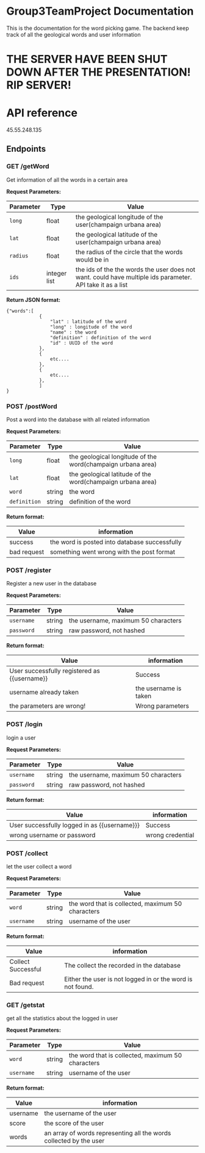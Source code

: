 # Group3TeamProject Documentation  

This is the documentation for the word picking game. The backend keep track of all the geological words and user information


# THE SERVER HAVE BEEN SHUT DOWN AFTER THE PRESENTATION! RIP SERVER!
# API reference  

45.55.248.135


## Endpoints  

### GET /getWord

Get information of all the words in a certain area  

**Request Parameters:**  

Parameter| Type | Value
--- | --- | ---
`long`| float | the geological longitude of the user(champaign urbana area)
`lat`| float | the geological latitude of the user(champaign urbana area)
`radius`| float | the radius of the circle that the words would be in
`ids`| integer list | the ids of the the words the user does not want. could have multiple ids parameter. API take it as a list  

**Return JSON format:**  

    {"words":[  
                {  
                    "lat" : latitude of the word  
                    "long" : longitude of the word  
                    "name" : the word  
                    "definition" : definition of the word  
                    "id" : UUID of the word  
                },  
                {  
                    etc....  
                },
                {
                    etc....
                },
                ]
    }  

### POST /postWord  
Post a word into the database with all related information  

**Request Parameters:**  

Parameter| Type | Value
--- | --- | ---
`long`| float | the geological longitude of the word(champaign urbana area)
`lat`| float | the geological latitude of the word(champaign urbana area)
`word`| string | the word
`definition`| string | definition of the word  

**Return format:**  

Value | information
--- | ---
success | the word is posted into database successfully
bad request | something went wrong with the post format  



### POST /register  
Register a new user in the database

**Request Parameters:**  

Parameter| Type | Value
--- | --- | ---
`username`| string | the username, maximum 50 characters
`password`| string | raw password, not hashed  

**Return format:**  

Value | information
--- | ---
User successfully registered as {{username}} | Success 
username already taken | the username is taken
the parameters are wrong! | Wrong parameters  



### POST /login  
login a user

**Request Parameters:**  

Parameter| Type | Value
--- | --- | ---
`username`| string | the username, maximum 50 characters
`password`| string | raw password, not hashed  

**Return format:**  

Value | information
--- | ---
User successfully logged in as {{username}}} | Success 
wrong username or password | wrong credential


### POST /collect  
let the user collect a word

**Request Parameters:**  

Parameter| Type | Value
--- | --- | ---
`word`| string | the word that is collected, maximum 50 characters
`username`| string | username of the user

**Return format:**  

Value | information
--- | ---
Collect Successful | The collect the recorded in the database
Bad request | Either the user is not logged in or the word is not found.

### GET /getstat  
get all the statistics about the logged in user

**Request Parameters:**  

Parameter| Type | Value
--- | --- | ---
`word`| string | the word that is collected, maximum 50 characters
`username`| string | username of the user

**Return format:**  

Value | information
--- | ---
username | the username of the user 
score | the score of the user 
words | an array of words representing all the words collected by the user


